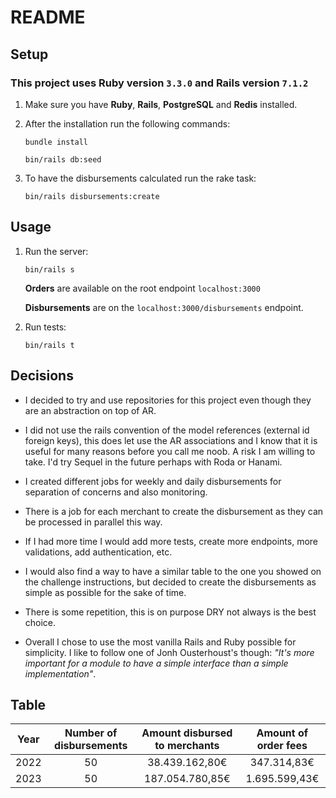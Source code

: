 # README

## Setup

### This project uses Ruby version `3.3.0` and Rails version `7.1.2`

1. Make sure you have **Ruby**, **Rails**, **PostgreSQL** and **Redis** installed.

2. After the installation run the following commands:

    `bundle install`

    `bin/rails db:seed`

3. To have the disbursements calculated run the rake task:

    `bin/rails disbursements:create`

## Usage

1. Run the server:

    `bin/rails s`

    **Orders** are available on the root endpoint `localhost:3000`

    **Disbursements** are on the `localhost:3000/disbursements` endpoint.

2. Run tests:

    `bin/rails t`

## Decisions

* I decided to try and use repositories for this project even though they are an abstraction on top of AR.

* I did not use the rails convention of the model references (external id foreign keys), this does let use the AR associations and I know that it is useful for many reasons before you call me noob. A risk I am willing to take.
  I'd try Sequel in the future perhaps with Roda or Hanami.

* I created different jobs for weekly and daily disbursements for separation of concerns and also monitoring.

* There is a job for each merchant to create the disbursement as they can be processed in parallel this way.

* If I had more time I would add more tests, create more endpoints, more validations, add authentication, etc.

* I would also find a way to have a similar table to the one you showed on the challenge instructions, but decided to create the disbursements as simple as possible for the sake of time.

* There is some repetition, this is on purpose DRY not always is the best choice.

* Overall I chose to use the most vanilla Rails and Ruby possible for simplicity. I like to follow one of Jonh Ousterhoust's though: *"It's more important for a module to have a simple interface than a simple implementation"*.

## Table

|     Year     | Number of disbursements | Amount disbursed to merchants |    Amount of order fees       |
|:------------:|:-----------------------:|:-----------------------------:|:-----------------------------:|
|    2022      |           50            |         38.439.162,80€        |         347.314,83€           |
|    2023      |           50            |        187.054.780,85€        |       1.695.599,43€           |
